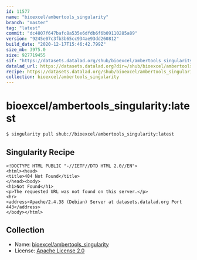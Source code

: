 ```yaml
---
id: 11577
name: "bioexcel/ambertools_singularity"
branch: "master"
tag: "latest"
commit: "dc4807f647bafc8a535e6dfdb6f6b09110285a89"
version: "9245e07c3fb3b65cc934ae93dd260812"
build_date: "2020-12-17T15:46:42.799Z"
size_mb: 3975.0
size: 927719455
sif: "https://datasets.datalad.org/shub/bioexcel/ambertools_singularity/latest/2020-12-17-dc4807f6-9245e07c/9245e07c3fb3b65cc934ae93dd260812.sif"
datalad_url: https://datasets.datalad.org?dir=/shub/bioexcel/ambertools_singularity/latest/2020-12-17-dc4807f6-9245e07c/
recipe: https://datasets.datalad.org/shub/bioexcel/ambertools_singularity/latest/2020-12-17-dc4807f6-9245e07c/Singularity
collection: bioexcel/ambertools_singularity
---
```


# bioexcel/ambertools_singularity:latest

```bash
$ singularity pull shub://bioexcel/ambertools_singularity:latest
```

## Singularity Recipe

```singularity
<!DOCTYPE HTML PUBLIC "-//IETF//DTD HTML 2.0//EN">
<html><head>
<title>404 Not Found</title>
</head><body>
<h1>Not Found</h1>
<p>The requested URL was not found on this server.</p>
<hr>
<address>Apache/2.4.38 (Debian) Server at datasets.datalad.org Port 443</address>
</body></html>
```

## Collection

 - Name: [bioexcel/ambertools_singularity](https://github.com/bioexcel/ambertools_singularity)
 - License: [Apache License 2.0](https://api.github.com/licenses/apache-2.0)

